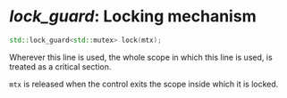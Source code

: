 # _lock_guard_: Locking mechanism

```cpp
std::lock_guard<std::mutex> lock(mtx);
```

Wherever this line is used, the whole scope in which this line is used, is treated as a critical section.

`mtx` is released when the control exits the scope inside which it is locked.
